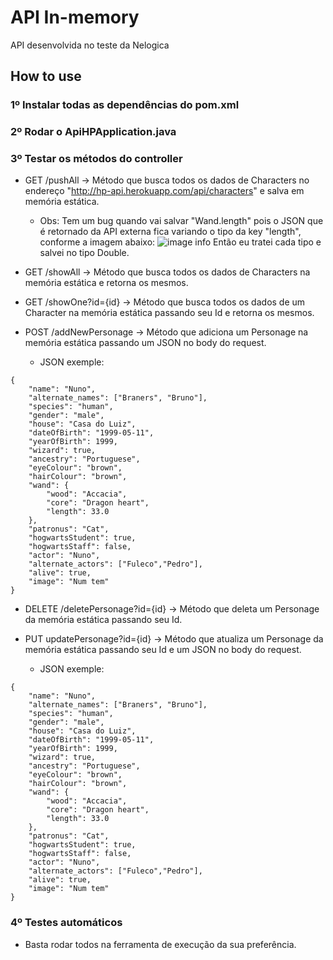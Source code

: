 # API In-memory

API desenvolvida no teste da Nelogica

## How to use

### 1º Instalar todas as dependências do pom.xml

### 2º Rodar o ApiHPApplication.java

### 3º Testar os métodos do controller
* GET /pushAll -> Método que busca todos os dados de Characters no endereço "http://hp-api.herokuapp.com/api/characters" e salva em memória estática.
    * Obs: Tem um bug quando vai salvar "Wand.length" pois o JSON que é retornado da API externa fica variando o tipo da key "length", conforme a imagem abaixo:
    ![image info](.\Images\tipos_na_key_length.jpg)
    Então eu tratei cada tipo e salvei no tipo Double.

* GET /showAll -> Método que busca todos os dados de Characters na memória estática e retorna os mesmos.

* GET /showOne?id={id} -> Método que busca todos os dados de um Character na memória estática passando seu Id e retorna os mesmos.

* POST /addNewPersonage -> Método que adiciona um Personage na memória estática passando um JSON no body do request.
    * JSON exemple:
```
{
    "name": "Nuno",
    "alternate_names": ["Braners", "Bruno"],
    "species": "human",
    "gender": "male",
    "house": "Casa do Luiz",
    "dateOfBirth": "1999-05-11",
    "yearOfBirth": 1999,
    "wizard": true,
    "ancestry": "Portuguese",
    "eyeColour": "brown",
    "hairColour": "brown",
    "wand": {
        "wood": "Accacia",
        "core": "Dragon heart",
        "length": 33.0
    },
    "patronus": "Cat",
    "hogwartsStudent": true,
    "hogwartsStaff": false,
    "actor": "Nuno",
    "alternate_actors": ["Fuleco","Pedro"],
    "alive": true,
    "image": "Num tem"
}
```

* DELETE /deletePersonage?id={id} -> Método que deleta um Personage da memória estática passando seu Id.

* PUT updatePersonage?id={id} -> Método que atualiza um Personage da memória estática passando seu Id e um JSON no body do request.
    * JSON exemple:
```
{
    "name": "Nuno",
    "alternate_names": ["Braners", "Bruno"],
    "species": "human",
    "gender": "male",
    "house": "Casa do Luiz",
    "dateOfBirth": "1999-05-11",
    "yearOfBirth": 1999,
    "wizard": true,
    "ancestry": "Portuguese",
    "eyeColour": "brown",
    "hairColour": "brown",
    "wand": {
        "wood": "Accacia",
        "core": "Dragon heart",
        "length": 33.0
    },
    "patronus": "Cat",
    "hogwartsStudent": true,
    "hogwartsStaff": false,
    "actor": "Nuno",
    "alternate_actors": ["Fuleco","Pedro"],
    "alive": true,
    "image": "Num tem"
}
```

### 4º Testes automáticos
* Basta rodar todos na ferramenta de execução da sua preferência.